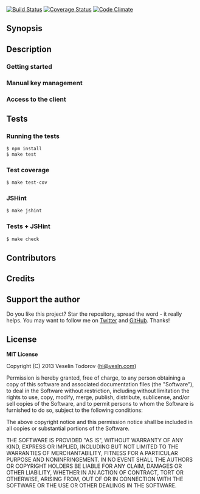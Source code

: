 [![Build Status](https://secure.travis-ci.org/vesln/nsredis.png)](http://travis-ci.org/vesln/nsredis)
[![Coverage Status](https://coveralls.io/repos/vesln/nsredis/badge.png?branch=master)](https://coveralls.io/r/vesln/nsredis?branch=master)
[![Code Climate](https://codeclimate.com/github/vesln/nsredis.png)](https://codeclimate.com/github/vesln/nsredis)

## Synopsis

## Description

### Getting started

### Manual key management

### Access to the client

## Tests

### Running the tests

```bash
$ npm install
$ make test
```

### Test coverage

```bash
$ make test-cov
```

### JSHint

```bash
$ make jshint
```

### Tests + JSHint

```bash
$ make check
```

## Contributors

## Credits

## Support the author

Do you like this project? Star the repository, spread the word - it really helps. You may want to follow
me on [Twitter](https://twitter.com/vesln) and
[GitHub](https://github.com/vesln). Thanks!

## License

**MIT License**

Copyright (C) 2013 Veselin Todorov (hi@vesln.com)

Permission is hereby granted, free of charge, to any person obtaining a copy of this software and associated
documentation files (the "Software"), to deal in the Software without restriction, including without limitation the rights
to use, copy, modify, merge, publish, distribute, sublicense, and/or sell copies of the Software, and to permit
persons to whom the Software is furnished to do so, subject to the following conditions:

The above copyright notice and this permission notice shall be included in all copies or substantial
portions of the Software.

THE SOFTWARE IS PROVIDED "AS IS", WITHOUT WARRANTY OF ANY KIND, EXPRESS OR IMPLIED, INCLUDING BUT NOT LIMITED TO
THE WARRANTIES OF MERCHANTABILITY, FITNESS FOR A PARTICULAR PURPOSE AND NONINFRINGEMENT. IN NO EVENT SHALL THE
AUTHORS OR COPYRIGHT HOLDERS BE LIABLE FOR ANY CLAIM, DAMAGES OR OTHER LIABILITY, WHETHER IN AN ACTION OF CONTRACT,
TORT OR OTHERWISE, ARISING FROM, OUT OF OR IN CONNECTION WITH THE SOFTWARE OR THE USE OR OTHER DEALINGS IN THE SOFTWARE.
